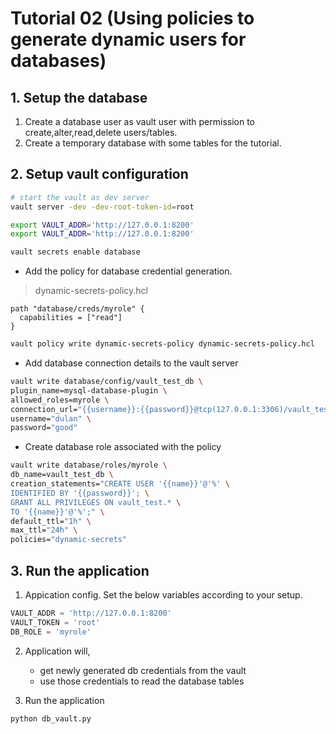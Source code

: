 # Tutorial 02 (Using policies to generate dynamic users for databases)

## 1. Setup the database

1. Create a database user as vault user with permission to create,alter,read,delete users/tables.
2. Create a temporary database with some tables for the tutorial.

## 2. Setup vault configuration

```sh
# start the vault as dev server
vault server -dev -dev-root-token-id=root

export VAULT_ADDR='http://127.0.0.1:8200'
export VAULT_ADDR='http://127.0.0.1:8200'

vault secrets enable database
```
- Add the policy for database credential generation.

> dynamic-secrets-policy.hcl
```
path "database/creds/myrole" {
  capabilities = ["read"]
}
```

```sh
vault policy write dynamic-secrets-policy dynamic-secrets-policy.hcl
```

- Add database connection details to the vault server
```sh
vault write database/config/vault_test_db \
plugin_name=mysql-database-plugin \
allowed_roles=myrole \
connection_url="{{username}}:{{password}}@tcp(127.0.0.1:3306)/vault_test" \
username="dulan" \
password="good"
```

- Create database role associated with the policy
```sh
vault write database/roles/myrole \
db_name=vault_test_db \
creation_statements="CREATE USER '{{name}}'@'%' \
IDENTIFIED BY '{{password}}'; \
GRANT ALL PRIVILEGES ON vault_test.* \
TO '{{name}}'@'%';" \
default_ttl="1h" \
max_ttl="24h" \
policies="dynamic-secrets"
```

## 3. Run the application

1. Appication config. Set the below variables according to your setup.
```python
VAULT_ADDR = 'http://127.0.0.1:8200'
VAULT_TOKEN = 'root'
DB_ROLE = 'myrole'
```
2. Application will,
    - get newly generated db credentials from the vault
    - use those credentials to read the database tables

3. Run the application
```bash
python db_vault.py
```